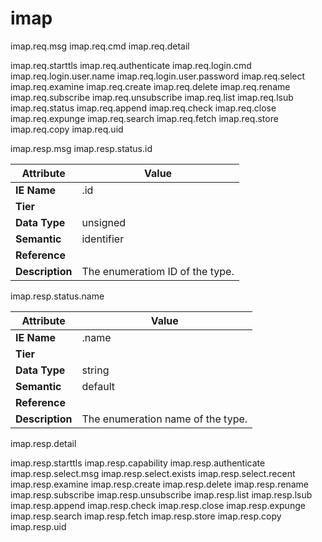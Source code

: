 # imap

imap.req.msg
imap.req.cmd
imap.req.detail

imap.req.starttls
imap.req.authenticate
imap.req.login.cmd
imap.req.login.user.name
imap.req.login.user.password
imap.req.select
imap.req.examine
imap.req.create
imap.req.delete
imap.req.rename
imap.req.subscribe
imap.req.unsubscribe
imap.req.list
imap.req.lsub
imap.req.status
imap.req.append
imap.req.check
imap.req.close
imap.req.expunge
imap.req.search
imap.req.fetch
imap.req.store
imap.req.copy
imap.req.uid

imap.resp.msg
imap.resp.status.id

Attribute | Value
--- | ---
**IE Name** | .id
**Tier** | 
**Data Type** | unsigned
**Semantic** | identifier
**Reference** | []()
**Description** | The enumeratiom ID of the  type.

imap.resp.status.name

Attribute | Value
--- | ---
**IE Name** | .name
**Tier** | 
**Data Type** | string
**Semantic** | default
**Reference** | []()
**Description** | The enumeration name of the  type.

imap.resp.detail

imap.resp.starttls
imap.resp.capability
imap.resp.authenticate
imap.resp.select.msg
imap.resp.select.exists
imap.resp.select.recent
imap.resp.examine
imap.resp.create
imap.resp.delete
imap.resp.rename
imap.resp.subscribe
imap.resp.unsubscribe
imap.resp.list
imap.resp.lsub
imap.resp.append
imap.resp.check
imap.resp.close
imap.resp.expunge
imap.resp.search
imap.resp.fetch
imap.resp.store
imap.resp.copy
imap.resp.uid
